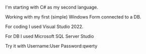 I'm starting with C# as my second language.

Working with my first (simple) Windows Form connected to a DB.

For coding I used Visual Studio 2022.

For DB I used Microsoft SQL Server Studio

Try it with Username:User  Password:qwerty

